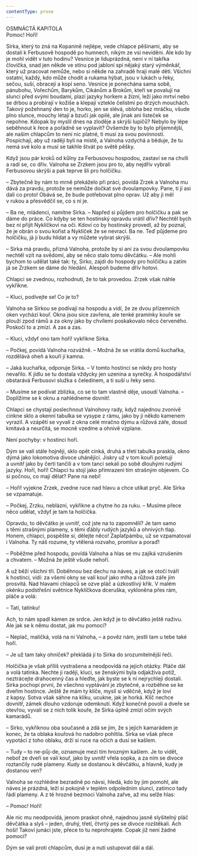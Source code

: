 ```yaml
---
contentType: prose
---
```


OSMNÁCTÁ KAPITOLA  
Pomoc! Hoří!

  

Sirka, který to zná na Kopanině nejlépe, vede chlapce pěšinami, aby se dostali k Ferbusově hospodě po humnech, nikým ze vsi neviděni. Ale kdo by je mohl vidět v tuto hodinu? Vesnice je liduprázdná, není v ní takřka človíčka, snad jen někde ve stínu pod jabloní spí nějaký starý výměnkář, který už pracovat nemůže, nebo si někde na zahradě hrají malé děti. Všichni ostatní, každý, kdo může chodit a rukama hýbat, jsou v lukách u řeky, sečou, suší, obracejí a kopí seno. Vesnice je ponechána sama sobě, pánubohu, Vořechům, Barykům, Cikánům a Brokům, kteří se povalují na slunci před svými boudami, plazí jazyky horkem a žízní, leží jako mrtví nebo se drbou a probírají v kožiše a klepají vztekle čelistmi po drzých mouchách. Takový požehnaný den to je, horko, jen se slévá, obloha bez mráčku, všude plno slunce, mouchy létají a bzučí jak opilé, ale jinak ani lísteček se nepohne. Kdopak by myslil dnes na zloděje a skrýši lupičů? Nebylo by lépe seběhnout k řece a pořádně se vyplavit? Ovšemže by to bylo příjemnější, ale našim chlapcům to není nic platné, ti musí za svou povinností. Pospíchají, aby už raději byli na místě, a Valnoha vzdychá a běduje, že tu nemá své kolo a musí se takhle štvát po světě pěšky.

Když jsou pár kroků od kůlny za Ferbusovou hospodou, zastaví se na chvíli a radí se, co dřív. Valnoha se Zrzkem jsou pro to, aby nejdřív vybrali Ferbusovou skrýši a pak teprve šli pro holčičku.

– Zbytečně by nám to mrně překáželo při práci, povídá Zrzek a Valnoha mu dává za pravdu, protože se nemůže dočkat své dvoulampovky. Pane, ti jí asi dali co proto! Obává se, že bude potřebovat plno oprav. Už aby ji měl v rukou a přesvědčil se, co s ní je.

– Ba ne, mládenci, namítne Sirka. – Napřed si půjdem pro holčičku a pak se dáme do práce. Co kdyby se ten hostinský opravdu vrátil dřív? Nechtěl bych bez ní přijít Nyklíčkovi na oči. Kdoví co by hostinský provedl, až by poznal, že je obrán o svou kořist a Nyklíček že se nevrací. Ba ne. Teď půjdeme pro holčičku, já ji budu hlídat a vy můžete vybrat skrýši.

– Sirka má pravdu, přizná Valnoha, protože by si ani za svou dvoulampovku nechtěl vzít na svědomí, aby se něco stalo tomu děvčátku. – Ale mohli bychom to udělat také tak: ty, Sirko, zajdi do hospody pro holčičku a zatím já se Zrzkem se dáme do hledání. Alespoň budeme dřív hotovi.

Chlapci se zvednou, rozhodnuti, že to tak provedou. Zrzek však náhle vykřikne.

– Kluci, podívejte se! Co je to?

Valnoha se Sirkou se podívají na hospodu a vidí, že ze dvou přízemních oken vychází kouř. Okna jsou sice zavřena, ale tenké pramínky kouře se plouží zpod rámů a za okny jako by chvílemi poskakovalo něco červeného. Poskočí to a zmizí. A zas a zas.

– Kluci, vždyť ono tam hoří! vykřikne Sirka.

– Počkej, povídá Valnoha rozvážně. – Možná že se vrátila domů kuchařka, rozdělává oheň a kouří jí kamna.

– Jaká kuchařka, odporuje Sirka. – V tomto hostinci se nikdy pro hosty nevařilo. K jídlu se tu dostala vždycky jen uzenina a syrečky. A hospodářství obstarává Ferbusovi služka s čeledínem, a ti suší u řeky seno.

– Musíme se podívat zblízka, co se to tam vlastně děje, usoudí Valnoha. – Doplížíme se k oknu a nahlédneme dovnitř.

Chlapci se chystají poslechnout Valnohovy rady, když najednou zvonivě cinkne sklo a okenní tabulka se vysype z rámu, jako by ji někdo kamenem vyrazil. A vzápětí se vyvalí z okna celé mračno dýmu a růžová záře, dosud kmitavá a neurčitá, se mocně vzedme a ohnivě vzplane.

Není pochyby: v hostinci hoří.

Dým se valí stále hojněji, sklo opět cinká, druhá a třetí tabulka praskla, okno dýmá jako lokomotiva divoce uhánějící. Jiskry už v tom kouři poletují a uvnitř jako by čerti tančili a v tom tanci sekali po sobě dlouhými rudými jazyky. Hoří, hoří! Chlapci tu stojí jako přimrazeni tím strašným objevem. Co si počnou, co mají dělat? Pane na nebi!

– Hoří! vyjekne Zrzek, zvedne ruce nad hlavu a chce utíkat pryč. Ale Sirka se vzpamatuje.

– Počkej, Zrzku, neblázni, vykřikne a chytne ho za ruku. – Musíme přece něco udělat, vždyť je tam ta holčička.

Opravdu, to děvčátko je uvnitř, což jste na to zapomněli? Je tam samo s těmi strašnými plameny, s těmi ďábly rudých jazyků a ohnivých tlap. Honem, chlapci, pospěšte si, dělejte něco! Zaplaťpámbu, už se vzpamatoval i Valnoha. Ty náš rozume, ty vtělená rozvaho, promluv a poraď!

– Poběžme před hospodu, povídá Valnoha a hlas se mu zajíká vzrušením a chvatem. – Možná že ještě všude nehoří.

A už běží všichni tři. Doběhnou bez dechu na náves, a jak se otočí tváří k hostinci, vidí: za všemi okny se valí kouř jako mlha a růžová záře jím prosvítá. Nad hlavami chlapců se ozve pláč a úzkostlivý křik. V malém okénku podstřešní světnice Nyklíčkova dceruška, vykloněna přes rám, pláče a volá:

– Tatí, tatínku!

Ach, to nám spadl kámen ze srdce. Jen když je to děvčátko ještě naživu. Ale jak se k němu dostat, jak mu pomoci?

– Neplač, maličká, volá na ni Valnoha, – a pověz nám, jestli tam u tebe také hoří.

– Je už tam taky ohníček? překládá jí to Sirka do srozumitelnější řeči.

Holčička je však příliš vystrašena a neodpovídá na jejich otázky. Pláče dál a volá tatínka. Nechte ji raději, kluci, se ženskými byla odjakživa potíž, neztrácejte drahocenný čas a hleďte, jak byste se k ní nejrychleji dostali. Sirka pochopí první, že všechno vyptávání je zbytečné, a rozběhne se ke dveřím hostince. Ještě že mám ty klíče, myslí si vděčně, když je loví z kapsy. Sotva však sáhne na kliku, ucukne, jak je horká. Klíč nechce dovnitř, zámek dlouho vzdoruje odemknutí. Když konečně povolí a dveře se otevřou, vyvalí se z nich tolik kouře, že Sirka úplně zmizí očím svých kamarádů.

– Sirko, vykřiknou oba současně a zdá se jim, že s jejich kamarádem je konec, že ta oblaka kouřová ho nadobro pohltila. Sirka se však přece vypotácí z toho oblaku, drží si ruce na očích a dusí se kašlem.

– Tudy – to ne-půj-de, oznamuje mezi tím hrozným kašlem. Je to vidět, neboť ze dveří se valí kouř, jako by uvnitř vřela sopka, a za ním se divoce roztančily rudé plameny. Kudy se dostanou k děvčátku, a hlavně, kudy je dostanou ven?

Valnoha se rozhlédne bezradně po návsi, hledá, kdo by jim pomohl, ale náves je prázdná, leží si pokojně v teplém odpoledním slunci, zatímco tady řádí plameny. A z té hrozné bezmoci Valnoha zařve, až mu selže hlas:

– Pomoc! Hoří!

Ale nic mu neodpovídá, jenom praskot ohně, najednou jasně slyšitelný pláč děvčátka a slyš – jeden, druhý, třetí, čtvrtý pes se divoce rozštěkali. Ach hoši! Takoví junáci jste, přece to tu neprohrajete. Copak již není žádné pomoci?

Dým se valí proti chlapcům, dusí je a nutí ustupovat dál a dál.

